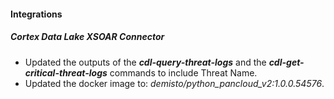 
#### Integrations
##### Cortex Data Lake XSOAR Connector
- Updated the outputs of the ***cdl-query-threat-logs*** and the ***cdl-get-critical-threat-logs*** commands to include Threat Name.
- Updated the docker image to: *demisto/python_pancloud_v2:1.0.0.54576*.
